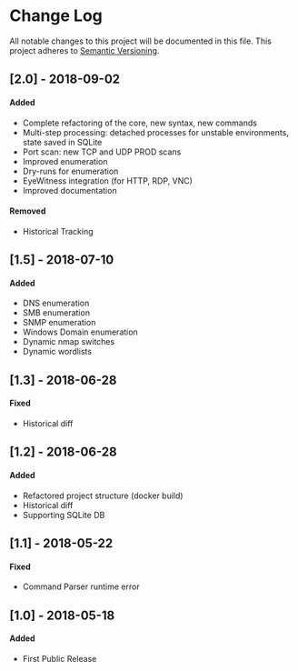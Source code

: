 # Change Log
All notable changes to this project will be documented in this file.
This project adheres to [Semantic Versioning](http://semver.org/).



## [2.0] - 2018-09-02
#### Added
- Complete refactoring of the core, new syntax, new commands
- Multi-step processing: detached processes for unstable environments, state saved in SQLite
- Port scan: new TCP and UDP PROD scans
- Improved enumeration
- Dry-runs for enumeration
- EyeWitness integration (for HTTP, RDP, VNC)
- Improved documentation
#### Removed
- Historical Tracking


## [1.5] - 2018-07-10
#### Added
- DNS enumeration
- SMB enumeration
- SNMP enumeration
- Windows Domain enumeration
- Dynamic nmap switches
- Dynamic wordlists


## [1.3] - 2018-06-28
#### Fixed
- Historical diff


## [1.2] - 2018-06-28
#### Added
- Refactored project structure (docker build)
- Historical diff
- Supporting SQLite DB


## [1.1] - 2018-05-22
#### Fixed
- Command Parser runtime error
 
 
## [1.0] - 2018-05-18
#### Added
- First Public Release
